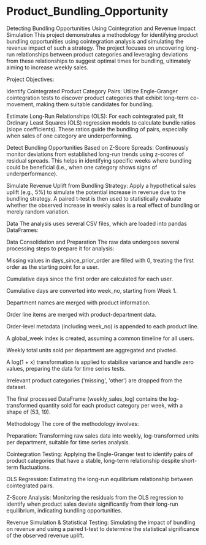 # Product_Bundling_Opportunity
Detecting Bundling Opportunities Using Cointegration and Revenue Impact Simulation
This project demonstrates a methodology for identifying product bundling opportunities using cointegration analysis and simulating the revenue impact of such a strategy. The project focuses on uncovering long-run relationships between product categories and leveraging deviations from these relationships to suggest optimal times for bundling, ultimately aiming to increase weekly sales.

Project Objectives:

Identify Cointegrated Product Category Pairs: Utilize Engle-Granger cointegration tests to discover product categories that exhibit long-term co-movement, making them suitable candidates for bundling.

Estimate Long-Run Relationships (OLS): For each cointegrated pair, fit Ordinary Least Squares (OLS) regression models to calculate bundle ratios (slope coefficients). These ratios guide the bundling of pairs, especially when sales of one category are underperforming.

Detect Bundling Opportunities Based on Z-Score Spreads: Continuously monitor deviations from established long-run trends using z-scores of residual spreads. This helps in identifying specific weeks where bundling could be beneficial (i.e., when one category shows signs of underperformance).

Simulate Revenue Uplift from Bundling Strategy: Apply a hypothetical sales uplift (e.g., 5%) to simulate the potential increase in revenue due to the bundling strategy. A paired t-test is then used to statistically evaluate whether the observed increase in weekly sales is a real effect of bundling or merely random variation.

Data
The analysis uses several CSV files, which are loaded into pandas DataFrames:

Data Consolidation and Preparation
The raw data undergoes several processing steps to prepare it for analysis:

Missing values in days_since_prior_order are filled with 0, treating the first order as the starting point for a user.

Cumulative days since the first order are calculated for each user.

Cumulative days are converted into week_no, starting from Week 1.

Department names are merged with product information.

Order line items are merged with product-department data.

Order-level metadata (including week_no) is appended to each product line.

A global_week index is created, assuming a common timeline for all users.

Weekly total units sold per department are aggregated and pivoted.

A log(1 + x) transformation is applied to stabilize variance and handle zero values, preparing the data for time series tests.

Irrelevant product categories ('missing', 'other') are dropped from the dataset.

The final processed DataFrame (weekly_sales_log) contains the log-transformed quantity sold for each product category per week, with a shape of (53, 19).

Methodology
The core of the methodology involves:

Preparation: Transforming raw sales data into weekly, log-transformed units per department, suitable for time series analysis.

Cointegration Testing: Applying the Engle-Granger test to identify pairs of product categories that have a stable, long-term relationship despite short-term fluctuations.

OLS Regression: Estimating the long-run equilibrium relationship between cointegrated pairs.

Z-Score Analysis: Monitoring the residuals from the OLS regression to identify when product sales deviate significantly from their long-run equilibrium, indicating bundling opportunities.

Revenue Simulation & Statistical Testing: Simulating the impact of bundling on revenue and using a paired t-test to determine the statistical significance of the observed revenue uplift.

